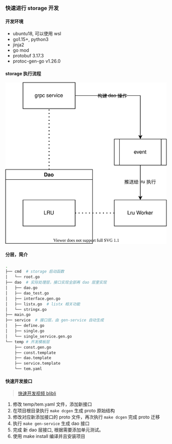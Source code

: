### 快速进行 storage 开发

#### 开发环境
- ubuntu18, 可以使用 wsl
- go1.15+, python3
- jinja2
- go mod
- protobuf 3.17.3
- protoc-gen-go v1.26.0

#### storage 执行流程
![](../_icon/storage-dao.svg)
#### 分层，简介
```sh
.
├── cmd  # storage 启动函数
│   └── root.go
├── dao  # 实际处理层，接口实现全部再 dao 层里实现
│   ├── dao.go
│   ├── dao_test.go
│   ├── interface.gen.go
│   ├── listx.go  # listx 相关功能
│   └── stringx.go
├── main.go
├── service  # 接口层，由 gen-service 自动生成
│   ├── define.go
│   ├── single.go
│   └── single_service.gen.go
└── temp # 开发模板层
    ├── const.gen.go
    ├── const.template
    ├── dao.template
    ├── service.template
    └── tem.yaml
```

#### 快速开发接口

> [快速开发视频 blibli](https://www.bilibili.com/video/BV1HL4y1v7ps)

1. 修改 temp/tem.yaml 文件，添加新接口
2. 在项目根目录执行 `make dcgen` 生成 proto 原始结构
3. 修改对应新添加接口的 proto 文件，再次执行 `make dcgen` 完成 proto 迁移
4. 执行 `make gen-service` 生成 dao 接口
5. 完成 新 dao 层接口, 根据需要添加单元测试。
6. 使用 make install 编译并且安装项目
